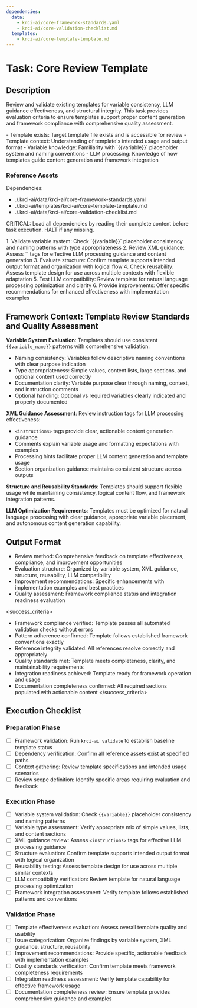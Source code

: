 ```yaml
---
dependencies:
  data:
    - krci-ai/core-framework-standards.yaml
    - krci-ai/core-validation-checklist.md
  templates:
    - krci-ai/core-template-template.md
---
```


# Task: Core Review Template

## Description

Review and validate existing templates for variable consistency, LLM guidance effectiveness, and structural integrity. This task provides evaluation criteria to ensure templates support proper content generation and framework compliance with comprehensive quality assessment.

<prerequisites>
- Template exists: Target template file exists and is accessible for review
- Template context: Understanding of template's intended usage and output format
- Variable knowledge: Familiarity with `{{variable}}` placeholder system and naming conventions
- LLM processing: Knowledge of how templates guide content generation and framework integration
</prerequisites>

### Reference Assets

Dependencies:

- ./.krci-ai/data/krci-ai/core-framework-standards.yaml
- ./.krci-ai/templates/krci-ai/core-template-template.md
- ./.krci-ai/data/krci-ai/core-validation-checklist.md

CRITICAL: Load all dependencies by reading their complete content before task execution. HALT if any missing.

<instructions>
1. Validate variable system: Check `{{variable}}` placeholder consistency and naming patterns with type appropriateness
2. Review XML guidance: Assess `<instructions>` tags for effective LLM processing guidance and content generation
3. Evaluate structure: Confirm template supports intended output format and organization with logical flow
4. Check reusability: Assess template design for use across multiple contexts with flexible adaptation
5. Test LLM compatibility: Review template for natural language processing optimization and clarity
6. Provide improvements: Offer specific recommendations for enhanced effectiveness with implementation examples
</instructions>

## Framework Context: Template Review Standards and Quality Assessment

**Variable System Evaluation**: Templates should use consistent `{{variable_name}}` patterns with comprehensive validation:

- Naming consistency: Variables follow descriptive naming conventions with clear purpose indication
- Type appropriateness: Simple values, content lists, large sections, and optional content used correctly
- Documentation clarity: Variable purpose clear through naming, context, and instruction comments
- Optional handling: Optional vs required variables clearly indicated and properly documented

**XML Guidance Assessment**: Review instruction tags for LLM processing effectiveness:

- `<instructions>` tags provide clear, actionable content generation guidance
- Comments explain variable usage and formatting expectations with examples
- Processing hints facilitate proper LLM content generation and template usage
- Section organization guidance maintains consistent structure across outputs

**Structure and Reusability Standards**: Templates should support flexible usage while maintaining consistency, logical content flow, and framework integration patterns.

**LLM Optimization Requirements**: Templates must be optimized for natural language processing with clear guidance, appropriate variable placement, and autonomous content generation capability.

## Output Format

- Review method: Comprehensive feedback on template effectiveness, compliance, and improvement opportunities
- Evaluation structure: Organized by variable system, XML guidance, structure, reusability, LLM compatibility
- Improvement recommendations: Specific enhancements with implementation examples and best practices
- Quality assessment: Framework compliance status and integration readiness evaluation

<success_criteria>
- Framework compliance verified: Template passes all automated validation checks without errors
- Pattern adherence confirmed: Template follows established framework conventions exactly
- Reference integrity validated: All references resolve correctly and appropriately
- Quality standards met: Template meets completeness, clarity, and maintainability requirements
- Integration readiness achieved: Template ready for framework operation and usage
- Documentation completeness confirmed: All required sections populated with actionable content
</success_criteria>

## Execution Checklist

### Preparation Phase

- [ ] Framework validation: Run `krci-ai validate` to establish baseline template status
- [ ] Dependency verification: Confirm all reference assets exist at specified paths
- [ ] Context gathering: Review template specifications and intended usage scenarios
- [ ] Review scope definition: Identify specific areas requiring evaluation and feedback

### Execution Phase

- [ ] Variable system validation: Check `{{variable}}` placeholder consistency and naming patterns
- [ ] Variable type assessment: Verify appropriate mix of simple values, lists, and content sections
- [ ] XML guidance review: Assess `<instructions>` tags for effective LLM processing guidance
- [ ] Structure evaluation: Confirm template supports intended output format with logical organization
- [ ] Reusability testing: Assess template design for use across multiple similar contexts
- [ ] LLM compatibility verification: Review template for natural language processing optimization
- [ ] Framework integration assessment: Verify template follows established patterns and conventions

### Validation Phase

- [ ] Template effectiveness evaluation: Assess overall template quality and usability
- [ ] Issue categorization: Organize findings by variable system, XML guidance, structure, reusability
- [ ] Improvement recommendations: Provide specific, actionable feedback with implementation examples
- [ ] Quality standards verification: Confirm template meets framework completeness requirements
- [ ] Integration readiness assessment: Verify template capability for effective framework usage
- [ ] Documentation completeness review: Ensure template provides comprehensive guidance and examples
